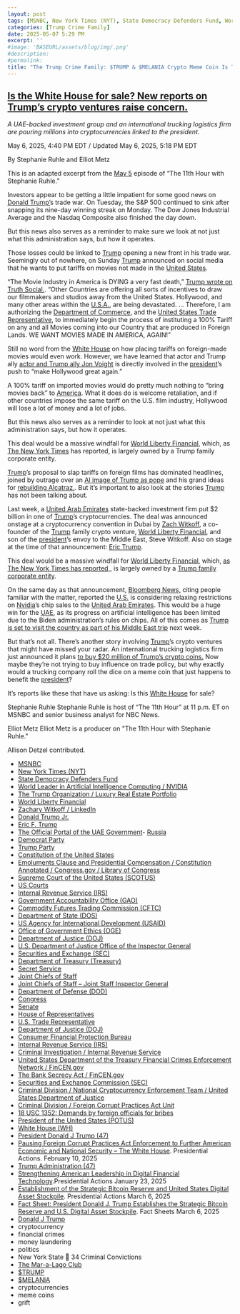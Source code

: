 ```yaml
---
layout: post
tags: [MSNBC, New York Times (NYT), State Democracy Defenders Fund, World Leader in Artificial Intelligence Computing / NVIDIA, The Trump Organization / Luxury Real Estate Portfolio, World Liberty Financial, Zachary Witkoff / LinkedIn, Donald Trump Jr., Eric F. Trump, The Official Portal of the UAE Government- Russia, Democrat Party, Trump Party, Constitution of the United States, Emoluments Clause and Presidential Compensation / Constitution Annotated / Congress.gov / Library of Congress, Supreme Court of the United States (SCOTUS), US Courts, Internal Revenue Service (IRS), Government Accountability Office (GAO), Commodity Futures Trading Commission (CFTC), Department of State (DOS), US Agency for International Development (USAID), Office of Government Ethics (OGE), Department of Justice (DOJ), U.S. Department of Justice Office of the Inspector General, Securities and Exchange (SEC), Department of Treasury (Treasury), Secret Service, Joint Chiefs of Staff, Joint Chiefs of Staff – Joint Staff Inspector General, Department of Defense (DOD), Congress, Senate, House of Representatives, U.S. Trade Representative, Department of Justice (DOJ), Consumer Financial Protection Bureau, Internal Revenue Service (IRS), Criminal Investigation / Internal Revenue Service, United States Department of the Treasury Financial Crimes Enforcement Network / FinCEN.gov, The Bank Secrecy Act / FinCEN.gov, Securities and Exchange Commission (SEC), Criminal Division / National Cryptocurrency Enforcement Team / United States Department of Justice, Criminal Division / Foreign Corrupt Practices Act Unit, 18 USC 1352 –  Demands by foreign officials for bribes, President of the United States (POTUS), White House (WH), President Donald J Trump (47), Pausing Foreign Corrupt Practices Act Enforcement to Further American Economic and National Security – The White House. Presidential Actions. February 10 2025, Trump Administration (47), Strengthening American Leadership in Digital Financial Technology.Presidential Actions January 23 2025, Establishment of the Strategic Bitcoin Reserve and United States Digital Asset Stockpile. Presidential Actions March 6 2025, Fact Sheet –  President Donald J. Trump Establishes the Strategic Bitcoin Reserve and U.S. Digital Asset Stockpile. Fact Sheets March 6 2025, Donald J Trump, cryptocurrency, financial crimes, money laundering, politics, New York State 🗽 34 Criminal Convictions, The Mar-a-Lago Club, $TRUMP, $MELANIA, cryptocurrencies, meme coins, grift]
categories: [Trump Crime Family]
date: 2025-05-07 5:29 PM
excerpt: ''
#image: 'BASEURL/assets/blog/img/.png'
#description:
#permalink:
title: "The Trump Crime Family: $TRUMP & $MELANIA Crypto Meme Coin Is Their Latest Grift"
---
```



## [Is the White House for sale? New reports on Trump’s crypto ventures raise concern.](https://www.msnbc.com/top-stories/latest/trump-white-house-for-sale-crypto-rcna205142)

*A UAE-backed investment group and an international trucking logistics firm are pouring millions into cryptocurrencies linked to the president.*

May 6, 2025, 4:40 PM EDT / Updated May 6, 2025, 5:18 PM EDT

By Stephanie Ruhle and Elliot Metz

This is an adapted excerpt from the [May 5](https://www.msnbc.com/11th-hour) episode of “The 11th Hour with Stephanie Ruhle.”

Investors appear to be getting a little impatient for some good news on [Donald Trump’](https://www.msnbc.com/donald-trump)s trade war. On Tuesday, the S&P 500 continued to sink after snapping its nine-day winning streak on Monday. The Dow Jones Industrial Average and the Nasdaq Composite also finished the day down.

But this news also serves as a reminder to make sure we look at not just what this administration says, but how it operates.

Those losses could be linked to [Trump](https://www.donaldjtrump.com/) opening a new front in his trade war. Seemingly out of nowhere, on Sunday [Trump](https://www.donaldjtrump.com/) announced on social media that he wants to put tariffs on movies not made in the [United States](https;//www.usa.gov/).

“The Movie Industry in America is DYING a very fast death,” [Trump wrote on Truth Social.](https://truthsocial.com/@realDonaldTrump/posts/114452117143235155). “Other Countries are offering all sorts of incentives to draw our filmmakers and studios away from the United States. Hollywood, and many other areas within the [U.S.A.](https://www.usa.gov/), are being devastated. … Therefore, I am authorizing the [Department of Commerce](https://www.commerce.gov/), and the [United States Trade Representative](http://www.ustr.gov/), to immediately begin the process of instituting a 100% Tariff on any and all Movies coming into our Country that are produced in Foreign Lands. WE WANT MOVIES MADE IN AMERICA, AGAIN!”

Still no word from the [White House](https://www.whitehouse.gov/) on how placing tariffs on foreign-made movies would even work. However, we have learned that actor and Trump ally [actor and Trump ally Jon Voight](https://www.nbcnews.com/pop-culture/pop-culture-news/jon-voight-hollywood-plan-donald-trump-tariffs-rcna204968) is directly involved in the [president](https://www.whitehouse.gov/)’s push to “make Hollywood great again.”

A 100% tariff on imported movies would do pretty much nothing to “bring movies back” to [America](https://www.usa.gov/). What it does do is welcome retaliation, and if other countries impose the same tariff on the U.S. film industry, Hollywood will lose a lot of money and a lot of jobs.

But this news also serves as a reminder to look at not just what this administration says, but how it operates.

This deal would be a massive windfall for [World Liberty Financial](https://www.worldlibertyfinanal.com/), which, as [The New York Times](https://www.nytimes.com/) has reported, is largely owned by a Trump family corporate entity.

[Trump](https://www.donaldjtrump.com/)’s proposal to slap tariffs on foreign films has dominated headlines, joined by outrage over an [AI image of Trump as pope](https://www.msnbc.com/top-stories/latest/trump-ai-pope-image-truth-social-backlash-rcna205068) and his grand ideas for [rebuilding Alcatraz.](https://www.msnbc.com/opinion/msnbc-opinion/trump-alcatraz-reopen-prison-rcna204889). But it’s important to also look at the stories [Trump](https://www.donaldjtrump.com/) has not been talking about.

Last week, a [United Arab Emirates](https://) state-backed investment firm put $2 billion in one of [Trump](https://www.donaldjtrump.com/)’s cryptocurrencies. The deal was announced onstage at a cryptocurrency convention in Dubai by [Zach Witkoff](https://www.linkedin.com/in/zachary-witkoff-038a4143/), a co-founder of the [Trump](https://www.donaldjtrump.com/) family crypto venture, [World Liberty Financial](https://www.worldlibertyfinanal.com/), and son of the [president](https://www.whitehouse.gov/)’s envoy to the Middle East, Steve Witkoff. Also on stage at the time of that announcement: [Eric Trump](https://www.linkedin.com/in/erictrump/).

This deal would be a massive windfall for [World Liberty Financial](https://www.worldlibertyfinanal.com/), which, [as The New York Times has reported,](https://www.nytimes.com/2025/04/29/us/politics/trump-crypto-world-liberty-financial.html), is largely owned by a [Trump family corporate entity](https://www.donaldjtrump.com/).

On the same day as that announcement, [Bloomberg News,](https://www.bloomberg.com/news/articles/2025-05-01/us-weighs-easing-nvidia-chip-curbs-on-uae-as-trump-plans-visit) citing people familiar with the matter, reported the [U.S.](https://www.usa.gov/) is considering relaxing restrictions on [Nvidia](https://www.nvidia.com/en-us/)’s chip sales to the [United Arab Emirates](https://u.ae/). This would be a huge win for the [UAE](https://u.ae/), as its progress on artificial intelligence has been limited due to the Biden administration’s rules on chips. All of this comes as [Trump is set to visit the country as part of his Middle East trip](https://www.politico.com/news/2025/04/22/trump-middle-east-trip-00303616) next week.

But that’s not all. There’s another story involving [Trump](https://www.donaldjtrump.com/)’s crypto ventures that might have missed your radar. An international trucking logistics firm just announced it plans [to buy $20 million of Trump’s crypto coins.](https://www.huffpost.com/entry/trump-coins-freight-influence_n_68153967e4b03d516aad99d3) Now maybe they’re not trying to buy influence on trade policy, but why exactly would a trucking company roll the dice on a meme coin that just happens to benefit the [president](https://www.whitehouse.gov/)?

It’s reports like these that have us asking: Is this [White House](https://www.whitehouse.gov/) for sale?

Stephanie Ruhle
Stephanie Ruhle is host of “The 11th Hour” at 11 p.m. ET on MSNBC and senior business analyst for NBC News.

Elliot Metz
Elliot Metz is a producer on "The 11th Hour with Stephanie Ruhle."

Allison Detzel contributed.

- [MSNBC](https://www.msnbc.com/)
- [New York Times (NYT)](https://www.nytimes.com/)
- [State Democracy Defenders Fund](https://statedemocracydefenders.org/fund/)
- [World Leader in Artificial Intelligence Computing / NVIDIA](https://www.nvidia.com/en-us/)
- [The Trump Organization / Luxury Real Estate Portfolio](https://www.trump.com/)
- [World Liberty Financial](https://www.worldlibertyfinanal.com/)
- [Zachary Witkoff / LinkedIn](https://www.linkedin.com/in/zachary-witkoff-038a4143/)
- [Donald Trump Jr.](https://www.linkedin.com/in/donald-trump-jr-4454b862/)
- [Eric F. Trump](https://www.linkedin.com/in/erictrump/)
- [The Official Portal of the UAE Government](https://u.ae/)- [Russia](http://government.ru/)
- [Democrat Party](https://www.democrats.org/)
- [Trump Party](https://www.gop.com/)
- [Constitution of the United States](https://constitution.congress.gov/)
- [Emoluments Clause and Presidential Compensation / Constitution Annotated / Congress.gov / Library of Congress](https://constitution.congress.gov/browse/essay/artII-S1-C7-1/ALDE_00000233/)
- [Supreme Court of the United States (SCOTUS)](https://www.supremecourt.gov/)
- [US Courts](https://www.uscourts.gov/)
- [Internal Revenue Service (IRS)](https://www.irs.gov/)
- [Government Accountability Office (GAO)](https://www.gao.gov/)
- [Commodity Futures Trading Commission (CFTC)](https://www.cftc.gov/)
- [Department of State (DOS)](https://www.state.gov/)
- [US Agency for International Development (USAID)](https://www.usaid.gov/)
- [Office of Government Ethics (OGE)](https://www.oge.gov/)
- [Department of Justice (DOJ)](https://www.justice.gov/)
- [U.S. Department of Justice Office of the Inspector General](https://oig.justice.gov/)
- [Securities and Exchange (SEC)](https://www.sec.gov/)
- [Department of Treasury (Treasury)](https://home.treasury.gov/)
- [Secret Service](https://www.secretservice.gov/)
- [Joint Chiefs of Staff](https://www.jcs.mil)
- [Joint Chiefs of Staff – Joint Staff Inspector General](https://www.jcs.mil/About/Joint-Staff-Inspector-General/)
- [Department of Defense (DOD)](https://www.defense.gov/)
- [Congress](https;//www.congress.gov/)
- [Senate](https://www.senate.gov/)
- [House of Representatives](https://www.house.gov/)
- [U.S. Trade Representative](http://www.ustr.gov/)
- [Department of Justice (DOJ)](https://www.justice.gov/)
- [Consumer Financial Protection Bureau](https://www.consumerfinance.gov/)
- [Internal Revenue Service (IRS)](https://www.irs.gov/)
- [Criminal Investigation / Internal Revenue Service](https://www.irs.gov/compliance/criminal-investigation)
- [United States Department of the Treasury Financial Crimes Enforcement Network / FinCEN.gov](https://fincen.gov/)
- [The Bank Secrecy Act / FinCEN.gov](https://www.fincen.gov/resources/statutes-and-regulations/bank-secrecy-act)
- [Securities and Exchange Commission (SEC)](https://www.sec.gov/)
- [Criminal Division / National Cryptocurrency Enforcement Team / United States Department of Justice](https://www.justice.gov/criminal/national-cryptocurrency-enforcement-team)
- [Criminal Division / Foreign Corrupt Practices Act Unit](https://www.justice.gov/criminal/criminal-fraud/foreign-corrupt-practices-act)
- [18 USC 1352: Demands by foreign officials for bribes](https://uscode.house.gov/view.xhtml?req=bribery&f=treesort&num=48&edition=prelim)
- [President of the United States (POTUS)](https://www.whitehouse.gov/)
- [White House (WH)](https://www.whitehouse.gov/)
- [President Donald J Trump (47)](https://www.whitehouse.gov/administration/donald-j-trump/)
- [Pausing Foreign Corrupt Practices Act Enforcement to Further American Economic and National Security – The White House](https://www.whitehouse.gov/presidential-actions/2025/02/pausing-foreign-corrupt-practices-act-enforcement-to-further-american-economic-and-national-security/). Presidential Actions. February 10, 2025
- [Trump Administration (47)](https://www.whitehouse.gov/administration/)
- [Strengthening American Leadership in Digital Financial Technology](https://www.whitehouse.gov/presidential-actions/2025/01/strengthening-american-leadership-in-digital-financial-technology/).Presidential Actions January 23, 2025
- [Establishment of the Strategic Bitcoin Reserve and United States Digital Asset Stockpile](https://www.whitehouse.gov/presidential-actions/2025/03/establishment-of-the-strategic-bitcoin-reserve-and-united-states-digital-asset-stockpile/). Presidential Actions March 6, 2025
- [Fact Sheet: President Donald J. Trump Establishes the Strategic Bitcoin Reserve and U.S. Digital Asset Stockpile](https://www.whitehouse.gov/fact-sheets/2025/03/fact-sheet-president-donald-j-trump-establishes-the-strategic-bitcoin-reserve-and-u-s-digital-asset-stockpile/). Fact Sheets March 6, 2025
- [Donald J Trump](https://www.donaldjtrump.com/)
- cryptocurrency 
- financial crimes
- money laundering 
- politics 
- New York State 🗽 34 Criminal Convictions
- [The Mar-a-Lago Club](https://www.maralagoclub.com/)
- [$TRUMP](https://gettrumpmemes.com/)
- [$MELANIA](https://melaniameme.com/)
- cryptocurrencies
- meme coins
- grift 